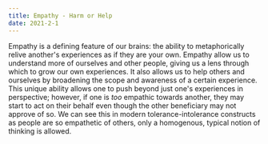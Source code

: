 ```yaml
---
title: Empathy - Harm or Help
date: 2021-2-1
---
```


Empathy is a defining feature of our brains: the ability to metaphorically relive another's experiences as if they are your own. Empathy allow us to understand more of ourselves and other people, giving us a lens through which to grow our own experiences. It also allows us to help others and ourselves by broadening the scope and awareness of a certain experience. This unique ability allows one to push beyond just one's experiences in perspective; however, if one is *too* empathic towards another, they may start to act on their behalf even though the other beneficiary may not approve of so. We can see this in modern tolerance-intolerance constructs as people are so empathetic of others, only a homogenous, typical notion of thinking is allowed.